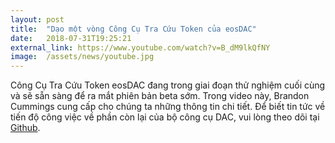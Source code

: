 ```yaml
---
layout: post
title:  "Dạo một vòng Công Cụ Tra Cứu Token của eosDAC"
date:   2018-07-31T19:25:21
external_link: https://www.youtube.com/watch?v=B_dM9lkQfNY
image:  /assets/news/youtube.jpg
---
```

Công Cụ Tra Cứu Token eosDAC đang trong giai đoạn thử nghiệm cuối cùng và sẽ sẵn sàng để ra mắt phiên bản beta sớm. Trong video này, Brandon Cummings cung cấp cho chúng ta những thông tin chi tiết. Để biết tin tức về tiến độ công việc về phần còn lại của bộ công cụ DAC, vui lòng theo dõi tại [Github](https://github.com/eosdac).
